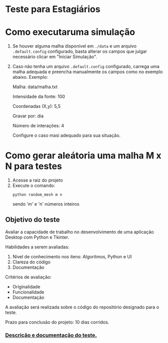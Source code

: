 # Teste para Estagiários #

# Como executaruma simulação
1. Se houver alguma malha disponível em ```./data``` e um arquivo ```.default.config``` configurado, basta alterar os campos que julgar necessário clicar em "Iniciar Simulação".
2. Caso não tenha um arquivo ```.default.config``` configurado, carrega uma malha adequada e preencha manualmente os campos como no exemplo abaixo.
    Exemplo: 

    Malha: data/malha.txt

    Intensidade da fonte: 100

    Coordenadas (X,y): 5,5

    Gravar por: dia
    
    Número de interações: 4

    Configure o caso masi adequado para sua situação.

# Como gerar aleátoria uma malha M x N para testes
1. Acesse a raiz do projeto
2. Execute o comando:
    ```
    python random_mesh m n
    ```
    sendo 'm' e 'n' números inteiros

## Objetivo do teste ##

Avaliar a capacidade de trabalho no desenvolvimento de uma aplicação
Desktop com Python e Tkinter.

Habilidades a serem avaliadas:

1.  Nível de conhecimento nos itens: Algoritmos, Python e UI
2.  Clareza do código
3.  Documentação

Critérios de avaliação:

*  Originalidade
*  Funcionalidade
*  Documentação


A avaliação será realizada sobre o código do repositório
designado para o teste.

Prazo para conclusão do projeto: 10 dias corridos.

### [Descrição e documentação do teste.](Documentation/instrucoes_para_o_teste.pdf)
